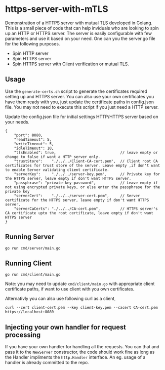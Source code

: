 # https-server-with-mTLS
Demonstration of a HTTPS server with mutual TLS developed in Golang. This is a small piece of code that can help inviduals who are looking to spin up an HTTP or HTTPS server. The server is easily configurable with few parameters and use it based on your need. One can you the server.go file for the following purposes.

- Spin HTTP server 
- Spin HTTPS server 
- Spin HTTPS server with Client verification or mutual TLS.

## Usage
Use the `generate-certs.sh` script to generate the certificates required setting up and HTTPS server. You can also use your own certificates you have them ready with you, just update the certificate paths in config.json file. You may not need to execute this script if you just need a HTTP server.

Update the config.json file for initial settings HTTP/HTTPS server based on your needs.
```
{
    "port": 8080,
    "readTimeout": 5,
    "writeTimeout": 5,
    "idleTimeout": 10,
    "tlsEnabled": true,                             // leave empty or change to false if want a HTTP server only.
    "trustStore":    "./../../Client-CA-cert.pem",  // Client root CA certificates for trust store of the server. Leave empty ,if don't want to enable Server validating client certificate. 
	"serverKey":     "./../../server-key.pem",      // Private key for the HTTPS server, leave empty if don't want HTTPS server.
    "passphrase": "private-key-password",           // Leave empty if not using encrypted private keys, or else enter the passphrase for the private key
	"serverCert":    "./../../server-cert.pem",     // Server certificate for the HTTPS server, leave empty if don't want HTTPS server.
	"serverCaCerts": "./../../CA-cert.pem",         // HTTPS server's CA certificate upto the root certificate, leave empty if don't want HTTPS server
}
```

## Running Server

```
go run cmd/server/main.go
```

## Running Client
```
go run cmd/client/main.go
```
Note: you may need to update `cmd/client/main.go` with appropriate client certificate paths, if want to use client with you own certificates.

Alternativly you can also use following curl as a client,
```
curl --cert client-cert.pem --key client-key.pem --cacert CA-cert.pem https://localhost:8080
```

## Injecting your own handler for request processing
If you have your own handler for handling all the requests. You can that and pass it to the `NewServer` constructor, the code should work fine as long as the Handler impliments the `http.Handler` interface.
An eg. usage of a handler is already committed to the repo.